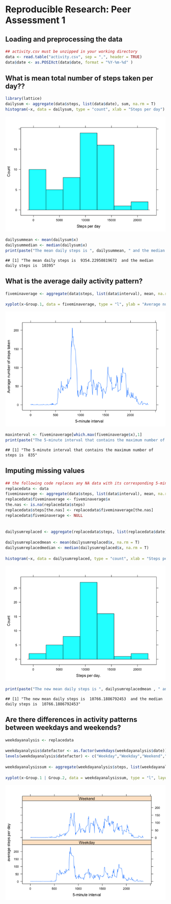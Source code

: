 # Reproducible Research: Peer Assessment 1


## Loading and preprocessing the data

```r
## activity.csv must be unzipped in your working directory
data <- read.table("activity.csv", sep = ",", header = TRUE)
data$date <- as.POSIXct(data$date, format = "%Y-%m-%d" )
```

## What is mean total number of steps taken per day??

```r
library(lattice)
dailysum <- aggregate(data$steps, list(data$date), sum, na.rm = T)
histogram(~x, data = dailysum, type = "count", xlab = "Steps per day")
```

![](PA1_template_files/figure-html/unnamed-chunk-2-1.png) 

```r
dailysummean <- mean(dailysum$x)
dailysummedian <- median(dailysum$x)
print(paste("The mean daily steps is ", dailysummean, " and the median daily steps is ", dailysummedian))
```

```
## [1] "The mean daily steps is  9354.22950819672  and the median daily steps is  10395"
```



## What is the average daily activity pattern?

```r
fiveminaverage <- aggregate(data$steps, list(data$interval), mean, na.rm= T)

xyplot(x~Group.1, data = fiveminaverage, type = "l", ylab = "Average number of steps taken", xlab = "5-minute interval")
```

![](PA1_template_files/figure-html/unnamed-chunk-3-1.png) 

```r
maxinterval <- fiveminaverage[which.max(fiveminaverage$x),1]
print(paste("The 5-minute interval that contains the maximum number of steps is ",maxinterval))
```

```
## [1] "The 5-minute interval that contains the maximum number of steps is  835"
```

## Imputing missing values

```r
## the following code replaces any NA data with its corresponding 5-minute interval average 
replacedata <- data
fiveminaverage <- aggregate(data$steps, list(data$interval), mean, na.rm= T)
replacedata$fiveminaverage <- fiveminaverage$x
the.nas <- is.na(replacedata$steps)
replacedata$steps[the.nas] <- replacedata$fiveminaverage[the.nas]
replacedata$fiveminaverage <- NULL


dailysumreplaced <- aggregate(replacedata$steps, list(replacedata$date), sum)

dailysumreplacedmean <- mean(dailysumreplaced$x, na.rm = T)
dailysumreplacedmedian <- median(dailysumreplaced$x, na.rm = T)

histogram(~x, data = dailysumreplaced, type = "count", xlab = "Steps per day")
```

![](PA1_template_files/figure-html/unnamed-chunk-4-1.png) 

```r
print(paste("The new mean daily steps is ", dailysumreplacedmean , " and the median daily steps is ", dailysumreplacedmedian) ) 
```

```
## [1] "The new mean daily steps is  10766.1886792453  and the median daily steps is  10766.1886792453"
```

## Are there differences in activity patterns between weekdays and weekends?


```r
weekdayanalysis <- replacedata

weekdayanalysis$datefactor <- as.factor(weekdays(weekdayanalysis$date))
levels(weekdayanalysis$datefactor) <- c("Weekday","Weekday","Weekend","Weekend","Weekday","Weekday","Weekday")

weekdayanalysissum <- aggregate(weekdayanalysis$steps, list(weekdayanalysis$interval,weekdayanalysis$datefactor), mean)

xyplot(x~Group.1 | Group.2, data = weekdayanalysissum, type = "l", layout = c(1,2), xlab = "5-minute interval", ylab = "average steps per day")
```

![](PA1_template_files/figure-html/unnamed-chunk-5-1.png) 
